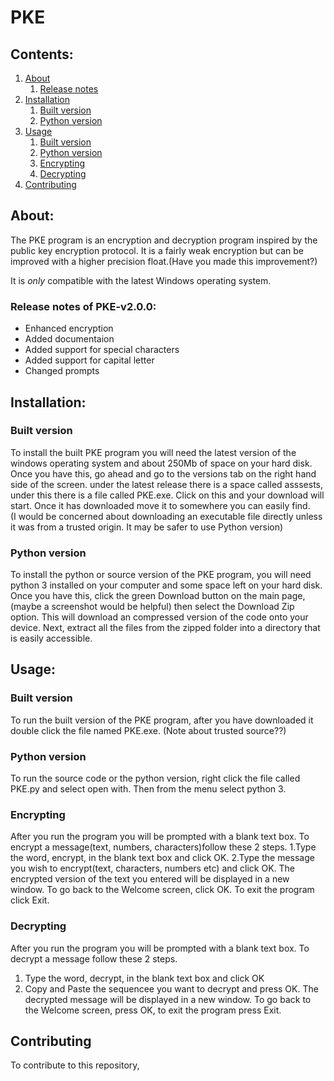 # PKE
## Contents:
1. [About](#about)
   1. [Release notes](#release_notes)
2. [Installation](#installation)
   1. [Built version](#built_version)
   2. [Python version](#python_version)
3. [Usage](#usage)
   1. [Built version](#built)
   2. [Python version](#python)
   3. [Encrypting](#encrypting)
   4. [Decrypting](#decrypting)
4. [Contributing](#contributing)

## About: <a name="about"></a>
The PKE program is an encryption and decryption program inspired by 
the public key encryption protocol. It is a fairly weak encryption but 
can be improved with a higher precision float.(Have you made this improvement?)

It is *only* compatible with the 
latest Windows operating system.  
  
### Release notes of PKE-v2.0.0: <a name="release_notes"></a>
  - Enhanced encryption
  - Added documentaion
  - Added support for special characters
  - Added support for capital letter
  - Changed prompts

## Installation: <a name="installation"></a>
### Built version <a name="built_version"></a>
To install the built PKE program you will need the latest 
version of the windows operating system and about 250Mb 
of space on your hard disk. Once you have this, go ahead and 
go to the versions tab on the right hand side of the screen. 
under the latest release there is a space called asssests, under 
this there is a file called PKE.exe. Click on this and your download 
will start. Once it has downloaded move it to somewhere you can easily 
find.  
(I would be concerned about downloading an executable file directly unless it was from a trusted origin. It may be safer to use Python version)

### Python version <a name="python_version"></a>
To install the python or source version of the PKE program, you will 
need python 3 installed on your computer and some space left on your hard disk. 
Once you have this, click the green Download button on the main page, (maybe a screenshot would be helpful)
then select the Download Zip option. This will download an compressed version of 
the code onto your device. Next, extract all the files from the zipped folder 
into a directory that is easily accessible.


## Usage: <a name="usage"></a>
### Built version  <a name="built"></a>
To run the built version of the PKE program, after you have downloaded it double click the 
file named PKE.exe. (Note about trusted source??)

### Python version <a name="python"></a>
To run the source code or the python version, right click the file called PKE.py and select 
open with. Then from the menu select python 3.

### Encrypting <a name="encrypting"></a>
After you run the program you will be prompted with a blank text box. To encrypt a message(text, numbers, characters)follow these 2 steps.
1.Type the word, encrypt, in the blank text box and click OK.
2.Type the message you wish to encrypt(text, characters, numbers etc) and click OK.
The encrypted version of the text you entered will be displayed in a new window. To go back to the Welcome screen, click OK. To exit the program click Exit.

### Decrypting <a name="decrypting"></a>
After you run the program you will be prompted with a blank text box. To decrypt a message follow these 2 steps.
1. Type the word, decrypt, in the blank text box and click OK
2. Copy and Paste the sequencee you want to decrypt and press OK.
The decrypted message will be displayed in a new window. To go back to the Welcome screen, press OK, to exit the program press Exit.

## Contributing <a name="contributing"></a>
To contribute to this repository,

